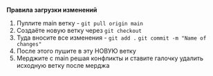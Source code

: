 **Правила загрузки изменений**

1. Пуллите main ветку - `git pull origin main`
2. Создаёте новую ветку через `git checkout`
3. Туда вносите все изменения - `git add .` `git commit -m "Name of changes"`
4. После этого пушите в эту НОВУЮ ветку
5. Мерджите с main решая конфликты и ставите галочку удалить исходную ветку после мерджа